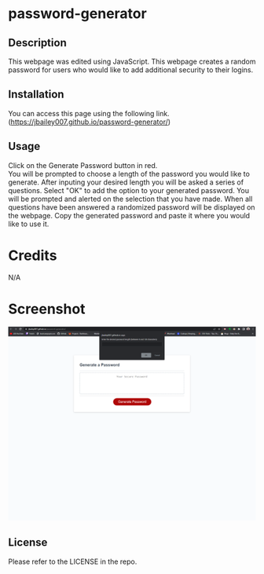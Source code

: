# password-generator

## Description
This webpage was edited using JavaScript. 
This webpage creates a random password for users who would like to add additional security to their logins.  

## Installation

You can access this page using the following link. (https://jbailey007.github.io/password-generator/)

## Usage
Click on the Generate Password button in red.  
You will be prompted to choose a length of the password you would like to generate. 
After inputing your desired length you will be asked a series of questions. 
Select "OK" to add the option to your generated password. 
You will be prompted and alerted on the selection that you have made. 
When all questions have been answered a randomized password will be displayed on the webpage. 
Copy the generated password and paste it where you would like to use it. 

# Credits
N/A

# Screenshot
![Screenshot of Password Generator Website](<Password Generator.png>)

## License
Please refer to the LICENSE in the repo. 